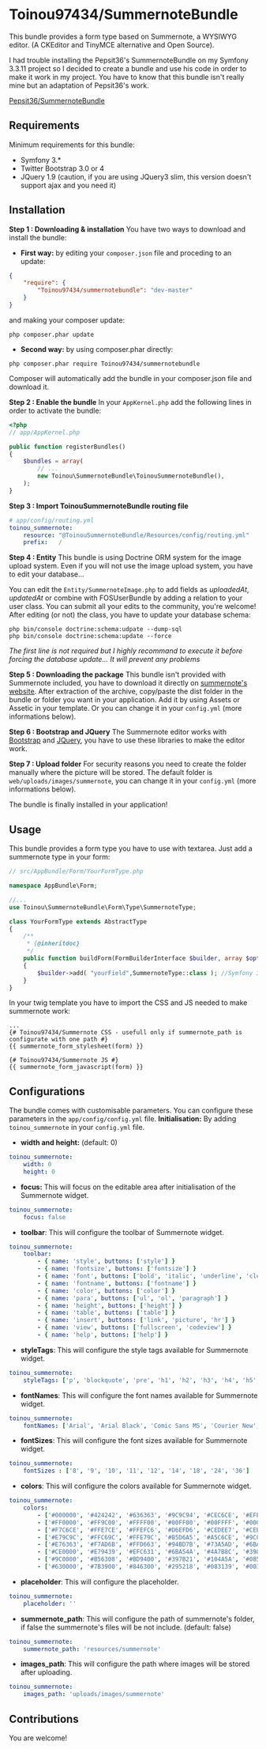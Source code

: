 # Toinou97434/SummernoteBundle
This bundle provides a form type based on Summernote, a WYSIWYG editor. (A CKEditor and TinyMCE alternative and Open Source).

I had trouble installing the Pepsit36's SummernoteBundle on my Symfony 3.3.11 project so I decided to create a bundle and use his code in order to make it work in my project.
You have to know that this bundle isn't really mine but an adaptation of Pepsit36's work.

[Pepsit36/SummernoteBundle](https://github.com/Pepsit36/SummernoteBundle)

Requirements
------------
Minimum requirements for this bundle:
* Symfony 3.*
* Twitter Bootstrap 3.0 or 4
* JQuery 1.9 (caution, if you are using JQuery3 slim, this version doesn't support ajax and you need it)

Installation
------------
**Step 1 : Downloading & installation**
You have two ways to download and install the bundle:
* **First way:** by editing your `composer.json` file and proceding to an update:
```json
{
    "require": {
        "Toinou97434/summernotebundle": "dev-master"
    }
}
```
and making your composer update:
```command
php composer.phar update
```

* **Second way:** by using composer.phar directly:
```command
php composer.phar require Toinou97434/summernotebundle
```
Composer will automatically add the bundle in your composer.json file and download it.

**Step 2 : Enable the bundle**
In your `AppKernel.php` add the following lines in order to activate the bundle:
```php
<?php
// app/AppKernel.php

public function registerBundles()
{
    $bundles = array(
        // ...
        new Toinou\SummernoteBundle\ToinouSummernoteBundle(),
    );
}
```

**Step 3 : Import ToinouSummernoteBundle routing file**
```yml
# app/config/routing.yml
toinou_summernote:
    resource: "@ToinouSummernoteBundle/Resources/config/routing.yml"
    prefix:   /
```

**Step 4 : Entity**
This bundle is using Doctrine ORM system for the image upload system.
Even if you will not use the image upload system, you have to edit your database...

You can edit the `Entity/SummernoteImage.php` to add fields as *uploadedAt*, *updatedAt* or combine with FOSUserBundle by adding a relation to your user class. You can submit all your edits to the community, you're welcome!
After editing (or not) the class, you have to update your database schema:
```command
php bin/console doctrine:schema:udpate --dump-sql
php bin/console doctrine:schema:update --force
```
*The first line is not required but I highly recommand to execute it before forcing the database update... It will prevent any problems*

**Step 5 : Downloading the package**
This bundle isn't provided with Summernote included, you have to download it directly on [summernote's website](https://summernote.org).
After extraction of the archive, copy/paste the dist folder in the bundle or folder you want in your application. Add it by using Assets or Assetic in your template.
Or you can change it in your `config.yml` (more informations below).

**Step 6 : Bootstrap and JQuery**
The Summernote editor works with [Bootstrap](https://getbootstrap.com/) and [JQuery](http://jquery.com/download/), you have to use these libraries to make the editor work.

**Step 7 : Upload folder**
For security reasons you need to create the folder manually where the picture will be stored. The default folder is `web/uploads/images/summernote`, you can change it in your `config.yml` (more informations below).


The bundle is finally installed in your application!

Usage
-----
This bundle provides a form type you have to use with textarea.
Just add a summernote type in your form:
```php
// src/AppBundle/Form/YourFormType.php

namespace AppBundle\Form;

//...
use Toinou\SummernoteBundle\Form\Type\SummernoteType;

class YourFormType extends AbstractType
{
    /**
     * {@inheritdoc}
     */
    public function buildForm(FormBuilderInterface $builder, array $options)
    {
        $builder->add( "yourField",SummernoteType::class ); //Symfony 3
    }
}
```

In your twig template you have to import the CSS and JS needed to make summernote work:
```Twig
...
{# Toinou97434/Summernote CSS - usefull only if summernote_path is configurate with one path #}
{{ summernote_form_stylesheet(form) }}

{# Toinou97434/Summernote JS #}
{{ summernote_form_javascript(form) }}
```

Configurations
--------------
The bundle comes with customisable parameters. You can configure these parameters in the `app/config/config.yml` file.
**Initialisation:** By adding `toinou_summernote` in your `config.yml` file.
* **width and height:** (default: 0)
```yml
toinou_summernote:
    width: 0
    height: 0
```

* **focus:** This will focus on the editable area after initialisation of the Summernote widget.
```yml
toinou_summernote:
    focus: false
```

* **toolbar**: This will configure the toolbar of Summernote widget.
```yml
toinou_summernote:
    toolbar:
        - { name: 'style', buttons: ['style'] }
        - { name: 'fontsize', buttons: ['fontsize'] }
        - { name: 'font', buttons: ['bold', 'italic', 'underline', 'clear'] }
        - { name: 'fontname', buttons: ['fontname'] }
        - { name: 'color', buttons: ['color'] }
        - { name: 'para', buttons: ['ul', 'ol', 'paragraph'] }
        - { name: 'height', buttons: ['height'] }
        - { name: 'table', buttons: ['table'] }
        - { name: 'insert', buttons: ['link', 'picture', 'hr'] }
        - { name: 'view', buttons: ['fullscreen', 'codeview'] }
        - { name: 'help', buttons: ['help'] }
```

* **styleTags**: This will configure the style tags available for Summernote widget.
```yml
toinou_summernote:
    styleTags: ['p', 'blockquote', 'pre', 'h1', 'h2', 'h3', 'h4', 'h5', 'h6']
```

* **fontNames**: This will configure the font names available for Summernote widget.
```yml
toinou_summernote:
    fontNames: ['Arial', 'Arial Black', 'Comic Sans MS', 'Courier New', 'Helvetica Neue', 'Helvetica', 'Impact', 'Lucida Grande', 'Tahoma', 'Times New Roman', 'Verdana']
```

* **fontSizes**: This will configure the font sizes available for Summernote widget.
```yml
toinou_summernote:
    fontSizes : ['8', '9', '10', '11', '12', '14', '18', '24', '36']
```

* **colors**: This will configure the colors available for Summernote widget.
```yml
toinou_summernote:
    colors:
        - ['#000000', '#424242', '#636363', '#9C9C94', '#CEC6CE', '#EFEFEF', '#F7F7F7', '#FFFFFF']
        - ['#FF0000', '#FF9C00', '#FFFF00', '#00FF00', '#00FFFF', '#0000FF', '#9C00FF', '#FF00FF']
        - ['#F7C6CE', '#FFE7CE', '#FFEFC6', '#D6EFD6', '#CEDEE7', '#CEE7F7', '#D6D6E7', '#E7D6DE']
        - ['#E79C9C', '#FFC69C', '#FFE79C', '#B5D6A5', '#A5C6CE', '#9CC6EF', '#B5A5D6', '#D6A5BD']
        - ['#E76363', '#F7AD6B', '#FFD663', '#94BD7B', '#73A5AD', '#6BADDE', '#8C7BC6', '#C67BA5']
        - ['#CE0000', '#E79439', '#EFC631', '#6BA54A', '#4A7B8C', '#3984C6', '#634AA5', '#A54A7B']
        - ['#9C0000', '#B56308', '#BD9400', '#397B21', '#104A5A', '#085294', '#311873', '#731842']
        - ['#630000', '#7B3900', '#846300', '#295218', '#083139', '#003163', '#21104A', '#4A1031']
```

* **placeholder**: This will configure the placeholder.
```yml
toinou_summernote:
    placeholder: ''
```

* **summernote_path**: This will configure the path of summernote's folder, if false the summernote's files will be not include. (default: false)
```yml
toinou_summernote:
    summernote_path: 'resources/summernote'
```

* **images_path**: This will configure the path where images will be stored after uploading.
```yml
toinou_summernote:
    images_path: 'uploads/images/summernote'
```

Contributions
-------------
You are welcome!